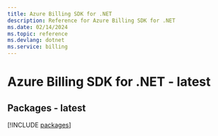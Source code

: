 ```yaml
---
title: Azure Billing SDK for .NET
description: Reference for Azure Billing SDK for .NET
ms.date: 02/14/2024
ms.topic: reference
ms.devlang: dotnet
ms.service: billing
---
```

# Azure Billing SDK for .NET - latest
## Packages - latest
[!INCLUDE [packages](billing-index.md)]